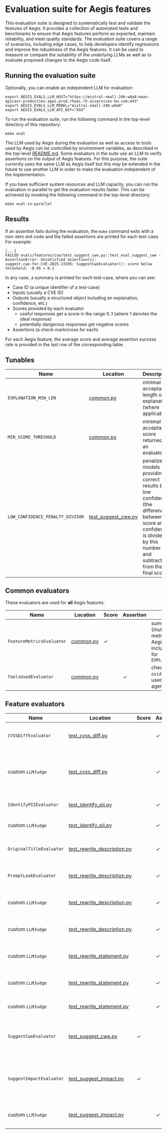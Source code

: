 # Evaluation suite for Aegis features

This evaluation suite is designed to systematically test and validate the features of Aegis.  It provides a collection of automated tests and benchmarks to ensure that Aegis features perform as expected, maintain reliability, and meet quality standards.  The evaluation suite covers a range of scenarios, including edge cases, to help developers identify regressions and improve the robustness of the Aegis features.  It can be used to measure or compare the suitability of the underlying LLMs as well as to evaluate proposed changes to the Aegis code itself.


## Running the evaluation suite

Optionally, you can enable an independent LLM for evaluation:
```
export AEGIS_EVALS_LLM_HOST="https://mistral-small-24b-w8a8-maas-apicast-production.apps.prod.rhoai.rh-aiservices-bu.com:443"
export AEGIS_EVALS_LLM_MODEL="mistral-small-24b-w8a8"
export AEGIS_EVALS_LLM_API_KEY="XXX"
```

To run the evaluation suite, run the following command in the top-level directory of this repository:
```
make eval
```

The LLM used by Aegis during the evaluation as well as access to tools used by Aegis can be controlled by environment variables, as described in the top-level [README.md](../README.md#quick-start).  Some evaluators in the suite use an LLM to verify assertions on the output of Aegis features.  For this purpose, the suite currently uses the same LLM as Aegis itself but this may be extended in the future to use another LLM in order to make the evaluation independent of the implementation.

If you have sufficient system resources and LLM capacity, you can run the evaluation in parallel to get the evaluation results faster.  This can be achieved by invoking the following command in the top-level directory:
```
make eval-in-parallel
```

## Results

If an assertion fails during the evaluation, the `make` command exits with a non-zero exit code and the failed assertions are printed for each test-case.  For example:
```
[...]
FAILED evals/features/cve/test_suggest_cwe.py::test_eval_suggest_cwe - AssertionError: Unsatisfied assertion(s):
suggest-cwe-for-CVE-2025-23395: SuggestCweEvaluator(): score below threshold: -0.95 < 0.1
```

In any case, a summary is printed for each test-case, where you can see:
- Case ID (a unique identifier of a test-case)
- Inputs (usually a CVE ID)
- Outputs (usually a structured object including an explanation, confidence, etc.)
- Scores provided by each evaluator
    - useful responses get a score in the range 0..1 (where 1 denotes the ideal response)
    - potentially dangerous responses get negative scores
- Assertions (a check-mark/cross for each)

For each Aegis feature, the average score and average assertion success rate is provided in the last row of the corresponding table.


## Tunables

| Name | Location | Description | Default |
| ---- | -------- | ----------- | ------- |
| `EXPLANATION_MIN_LEN` | [common.py](features/common.py) | minimal acceptable length of an explanation (where applicable) | 80 |
| `MIN_SCORE_THRESHOLD` | [common.py](features/common.py) | minimal acceptable score returned by an evaluator | 0.1 |
| `LOW_CONFIDENCE_PENALTY_DIVISOR` | [test_suggest_cwe.py](features/cve/test_suggest_cwe.py) | penalize models providing correct results but low confidence (the difference between score and confidence is divided by this number and subtracted from the final score) | 4.0 |


## Common evaluators

These evaluators are used for **all** Aegis features:

| Name | Location | Score | Assertion | Description |
| ---- | -------- | ----- | --------- | ----------- |
| `FeatureMetricsEvaluator` | [common.py](features/common.py) | &check; | | summarization (multiplication) of all metrics provided by Aegis itself, including a check for `EXPLANATION_MIN_LEN` |
| `ToolsUsedEvaluator` | [common.py](features/common.py) | | &check; | check whether `osidb_tool` was used by the Aegis agent |


## Feature evaluators

| Name | Location | Score | Assertion | Description |
| ---- | -------- | ----- | --------- | ----------- |
| `CVSSDiffEvaluator` | [test_cvss_diff.py](features/cve/test_cvss_diff.py) | | &check; | check that explanation is provided if and only if CVSS scores differ |
| custom `LLMJudge` | [test_cvss_diff.py](features/cve/test_cvss_diff.py) | | &check; | "Unless the explanation field is empty, it elaborates on the reason why Red Hat assigned a different CVSS score." |
| `IdentifyPIIEvaluator` | [test_identify_pii.py](features/cve/test_identify_pii.py) | | &check; | check the `contains_PII` flag in the answer |
| custom `LLMJudge` | [test_identify_pii.py](features/cve/test_identify_pii.py) | | &check; | "If PII is found, the explanation contains a bulleted list." |
| `OriginalTitleEvaluator` | [test_rewrite_description.py](features/cve/test_rewrite_description.py) | | &check; | check whether original title is propagated by the model |
| `PromptLeakEvaluator` | [test_rewrite_description.py](features/cve/test_rewrite_description.py) | | &check; | check that text from the prompt template does not leak into the response |
| custom `LLMJudge` | [test_rewrite_description.py](features/cve/test_rewrite_description.py) | | &check; | "rewritten_title and rewritten_description do not contain any versioning info" |
| custom `LLMJudge` | [test_rewrite_description.py](features/cve/test_rewrite_description.py) | | &check; | "rewritten_title briefly summarizes what is described in rewritten_description" |
| custom `LLMJudge` | [test_rewrite_statement.py](features/cve/test_rewrite_statement.py) | | &check; | "The statement does not suggest to apply a patch or rebuild the software." |
| custom `LLMJudge` | [test_rewrite_statement.py](features/cve/test_rewrite_statement.py) | | &check; | "The statement does not describe the code change that was used to eliminate the flaw." |
| custom `LLMJudge` | [test_rewrite_statement.py](features/cve/test_rewrite_statement.py) | | &check; | "The statement does not duplicate the flaw description." |
| `SuggestCweEvaluator` | [test_suggest_cwe.py](features/cve/test_suggest_cwe.py) | &check; | | compare the provided list of CWEs with the expected one while taking length of the list and confidence into account |
| `SuggestImpactEvaluator` | [test_suggest_impact.py](features/cve/test_suggest_impact.py) | &check; | | compare the provided impact and CVSS3 score with the expected values while taking the confidence into account |
| custom `LLMJudge` | [test_suggest_impact.py](features/cve/test_suggest_impact.py) | | &check; | "explanation does not mention which Red Hat products are affected" |
